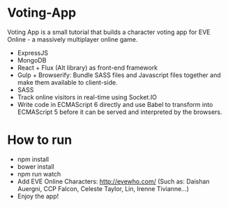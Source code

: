 # Voting-App
Voting App is a small tutorial that builds a character voting app for EVE Online - a massively multiplayer online game.
  - ExpressJS
  - MongoDB
  - React + Flux (Alt library) as front-end framework
  - Gulp + Browserify: Bundle SASS files and Javascript files together and make them available to client-side.
  - SASS
  - Track online visitors in real-time using Socket.IO
  - Write code in ECMAScript 6 directly and use Babel to transform into ECMAScript 5 before it can be served and interpreted by the browsers.

# How to run
 - npm install
 - bower install
 - npm run watch
 - Add EVE Online Characters: http://evewho.com/ (Such as: Daishan Auergni, CCP Falcon, Celeste Taylor, Lin, Irenne Tivianne...)
 - Enjoy the app!
